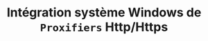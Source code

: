 ---
layout: page
categories: mission
title: "Intégration système Windows de `Proxifiers` Http/Https"
categories: 'mission'
start_date: 2021-12-01
end_date: 2022-06-01
skills:
  - Desktop
company: Olfeo
team : 10 Développeurs, 1 Product Owner et 1 Scrum Master
position: «Expert» C#/Microsoft
status: Indépendant portage Ikigïa
achievements:
  - Corrections du client lourd (C#) de la solution `OnPremise`
  - Corrections et évolutions du Client lourd (Golang) de la solution `SaaS`
  - Étude de solution de déploiement pour poste de travail Windows
environments:
  - SCRUM
  - Golang
  - C#
  - JIRA
  - Jenkins
  - GIT
input_skill:
 - "J'ai apporté la vision Microsoft/Windows pour l'intégration du Client lourd"
output_skill:
 - "La mission ma permis de monter en compétance sur Golang."
story: |
  **Olfeo** prend le virage de la plate-forme `SaaS` pour ses solutions de protection de navigation sur Internet. Et dans se cadre propose un client Proxyfier multi-plate-formes.
---